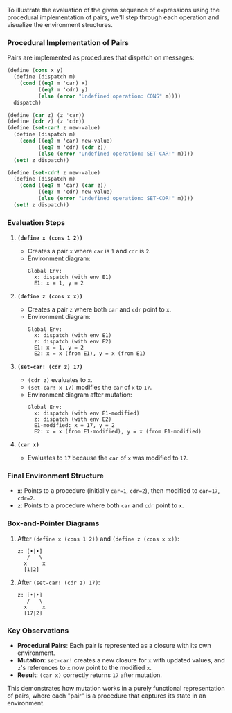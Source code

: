 To illustrate the evaluation of the given sequence of expressions using the procedural implementation of pairs, we'll step through each operation and visualize the environment structures.

### Procedural Implementation of Pairs
Pairs are implemented as procedures that dispatch on messages:
```scheme
(define (cons x y)
  (define (dispatch m)
    (cond ((eq? m 'car) x)
          ((eq? m 'cdr) y)
          (else (error "Undefined operation: CONS" m))))
  dispatch)

(define (car z) (z 'car))
(define (cdr z) (z 'cdr))
(define (set-car! z new-value)
  (define (dispatch m)
    (cond ((eq? m 'car) new-value)
          ((eq? m 'cdr) (cdr z))
          (else (error "Undefined operation: SET-CAR!" m))))
  (set! z dispatch))

(define (set-cdr! z new-value)
  (define (dispatch m)
    (cond ((eq? m 'car) (car z))
          ((eq? m 'cdr) new-value)
          (else (error "Undefined operation: SET-CDR!" m))))
  (set! z dispatch))
```

### Evaluation Steps
1. **`(define x (cons 1 2))`**
   - Creates a pair `x` where `car` is `1` and `cdr` is `2`.
   - Environment diagram:
     ```
     Global Env:
       x: dispatch (with env E1)
       E1: x = 1, y = 2
     ```

2. **`(define z (cons x x))`**
   - Creates a pair `z` where both `car` and `cdr` point to `x`.
   - Environment diagram:
     ```
     Global Env:
       x: dispatch (with env E1)
       z: dispatch (with env E2)
       E1: x = 1, y = 2
       E2: x = x (from E1), y = x (from E1)
     ```

3. **`(set-car! (cdr z) 17)`**
   - `(cdr z)` evaluates to `x`.
   - `(set-car! x 17)` modifies the `car` of `x` to `17`.
   - Environment diagram after mutation:
     ```
     Global Env:
       x: dispatch (with env E1-modified)
       z: dispatch (with env E2)
       E1-modified: x = 17, y = 2
       E2: x = x (from E1-modified), y = x (from E1-modified)
     ```

4. **`(car x)`**
   - Evaluates to `17` because the `car` of `x` was modified to `17`.

### Final Environment Structure
- **`x`**: Points to a procedure (initially `car=1`, `cdr=2`), then modified to `car=17`, `cdr=2`.
- **`z`**: Points to a procedure where both `car` and `cdr` point to `x`.

### Box-and-Pointer Diagrams
1. After `(define x (cons 1 2))` and `(define z (cons x x))`:
   ```
   z: [•|•]
      /   \
     x     x
     [1|2]
   ```

2. After `(set-car! (cdr z) 17)`:
   ```
   z: [•|•]
      /   \
     x     x
     [17|2]
   ```

### Key Observations
- **Procedural Pairs**: Each pair is represented as a closure with its own environment.
- **Mutation**: `set-car!` creates a new closure for `x` with updated values, and `z`'s references to `x` now point to the modified `x`.
- **Result**: `(car x)` correctly returns `17` after mutation.

This demonstrates how mutation works in a purely functional representation of pairs, where each "pair" is a procedure that captures its state in an environment.
